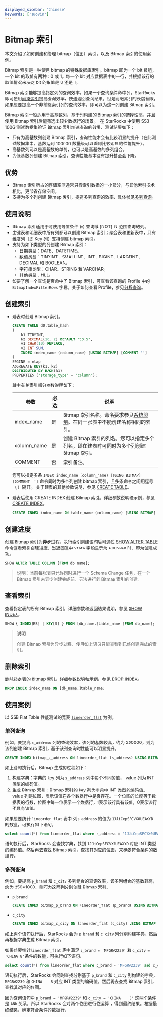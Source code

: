 ```yaml
---
displayed_sidebar: "Chinese"
keywords: ['suoyin']
---
```


# Bitmap 索引

本文介绍了如何创建和管理 bitmap（位图）索引，以及 Bitmap 索引的使用案例。

Bitmap 索引是一种使用 bitmap 的特殊数据库索引。bitmap 即为一个 bit 数组，一个 bit 的取值有两种：0 或 1。每一个 bit 对应数据表中的一行，并根据该行的取值情况来决定 bit 的取值是 0 还是 1。

Bitmap 索引能够提高指定列的查询效率。如果一个查询条件命中列，StarRocks 即可使用[前缀索引](./Prefix_index_sort_key.md)提高查询效率，快速返回查询结果。但是前缀索引的长度有限，如果想要提高一个非前缀索引列的查询效率，即可以为这一列创建 Bitmap 索引。

Bitmap 索引一般适用于高基数列，基于列构建的 Bitmap 索引的选择性高，并且使用 Bitmap 索引后能筛选出较少数据行的场景。
​
在 StarRocks 中使用 SSB 100G 测试数据集验证 Bitmap 索引加速查询的效果，测试结果如下：

- 只有为高基数列创建 Bitmap 索引，查询性能才会有比较明显的提升（在此测试数据集中，基数达到 100000 数量级可以看到比较明显的性能提升）。
- 高基数列可以是高基数的单列，也可以是高基数的多列组合。
- 为低基数列创建 Bitmap 索引，查询性能基本没有提升甚至会下降。

## 优势

- Bitmap 索引所占的存储空间通常只有索引数据的一小部分，与其他索引技术相比，更节省存储空间。
- 支持为多个列创建 Bitmap 索引，提高多列查询的效率，具体参见[多列查询](#多列查询)。

## 使用说明

- Bitmap 索引适用于可使用等值条件 (`=`) 查询或 [NOT] IN 范围查询的列。
- 主键表和明细表中所有列都可以创建 Bitmap 索引；聚合表和更新表中，只有维度列（即 Key 列）支持创建 bitmap 索引。
- 支持为如下类型的列创建 Bitmap 索引：
  - 日期类型：DATE、DATETIME。
  - 数值类型：TINYINT、SMALLINT、INT、BIGINT、LARGEINT、DECIMAL 和 BOOLEAN。
  - 字符串类型：CHAR、STRING 和 VARCHAR。
  - 其他类型：HLL。
- 如要了解一个查询是否命中了 Bitmap 索引，可查看该查询的 Profile 中的 `BitmapIndexFilterRows` 字段。关于如何查看 Profile，参见[分析查询](../../administration/Query_planning.md#查看分析-profile)。

## 创建索引

- 建表时创建 Bitmap 索引。

    ```SQL
    CREATE TABLE d0.table_hash
    (
        k1 TINYINT,
        k2 DECIMAL(10, 2) DEFAULT "10.5",
        v1 CHAR(10) REPLACE,
        v2 INT SUM,
        INDEX index_name (column_name) [USING BITMAP] [COMMENT '']
    )
    ENGINE = olap
    AGGREGATE KEY(k1, k2)
    DISTRIBUTED BY HASH(k1)
    PROPERTIES ("storage_type" = "column");
    ```

    其中有关索引部分参数说明如下：

    | **参数**    | **必选** | **说明**                                                     |
    | ----------- | -------- | ------------------------------------------------------------ |
    | index_name  | 是       | Bitmap 索引名称。命名要求参见[系统限制](../../reference/System_limit.md)。在同一张表中不能创建名称相同的索引。   |
    | column_name | 是       | 创建 Bitmap 索引的列名。您可以指定多个列名，即在建表时可同时为多个列创建 Bitmap 索引。|
    | COMMENT     | 否       | 索引备注。                                                   |

    您可以指定多条 `INDEX index_name (column_name) [USING BITMAP] [COMMENT '']` 命令同时为多个列创建 bitmap 索引，且多条命令之间用逗号（,）隔开。
    关于建表的其他参数说明，参见 [CREATE TABLE](../../sql-reference/sql-statements/data-definition/CREATE_TABLE.md)。

- 建表后使用 CREATE INDEX 创建 Bitmap 索引。详细参数说明和示例，参见 [CREATE INDEX](../../sql-reference/sql-statements/data-definition/CREATE_INDEX.md)。

    ```SQL
    CREATE INDEX index_name ON table_name (column_name) [USING BITMAP] [COMMENT ''];
    ```

## 创建进度

创建 Bitmap 索引为**异步**过程，执行索引创建语句后可通过 [SHOW ALTER TABLE](../../sql-reference/sql-statements/data-manipulation/SHOW_ALTER.md) 命令查看索引创建进度，当返回值中 `State` 字段显示为 `FINISHED` 时，即为创建成功。

```SQL
SHOW ALTER TABLE COLUMN [FROM db_name];
```

> 说明：当前每张表只允许同时进行一个 Schema Change 任务，在一个 Bitmap 索引未异步创建完成前，无法进行新 Bitmap 索引的创建。

## 查看索引

查看指定表的所有 Bitmap 索引。详细参数和返回结果说明，参见 [SHOW INDEX](../../sql-reference/sql-statements/data-manipulation//SHOW_INDEX.md)。

```SQL
SHOW { INDEX[ES] | KEY[S] } FROM [db_name.]table_name [FROM db_name];
```

> **说明**
>
> 创建 Bitmap 索引为异步过程，使用如上语句只能查看到已经创建完成的索引。

## 删除索引

删除指定表的 Bitmap 索引。详细参数说明和示例，参见 [DROP INDEX](../../sql-reference/sql-statements/data-definition/DROP_INDEX.md)。

```SQL
DROP INDEX index_name ON [db_name.]table_name;
```

## 使用案例

以 SSB Flat Table 性能测试的宽表 [`lineorder_flat`](../../benchmarking/SSB_Benchmarking.md#lineorder_flat-默认建表)  为例。

### 单列查询

例如，要提高 `s_address` 列的查询效率，该列的基数较高，约为 200000，则为该列创建 Bitmap 索引，基于该列查询时性能可以明显提升。

```SQL
CREATE INDEX bitmap_s_address ON lineorder_flat (s_address) USING BITMAP COMMENT 'bitmap_s_address';
```

如上语句执行后，Bitmap 生成的过程如下：

1. 构建字典：字典的 key 列为 `s_address` 列中每个不同的值， value 列为 INT 类型的编码值。
2. 生成 Bitmap 索引：Bitmap 索引的 key 列为字典中 INT 类型的编码值。value 列是位图，表示该值在各个数据行中是否存在。一个位图的长度等于数据表的行数，位图中每一位表示一个数据行，1表示该行具有该值，0表示该行不具有该值。

如果想要统计 `lineorder_flat` 表中 列`s_address` 的值为 `1JJiCepSFCVX0UEAXYD` 的数量，可执行如下语句。

```SQL
select count(*) from lineorder_flat where s_address = '1JJiCepSFCVX0UEAXYD';
```

语句执行后，StarRocks 会查找字典，找到 `1JJiCepSFCVX0UEAXYD` 对应 INT 类型的编码值。然后再去查找 Bitmap 索引，查找其对应的位图，来确定符合条件的数据行。

### 多列查询

例如，要提高 `p_brand` 和 `c_city` 多列组合的查询效率，该多列组合的基数较高，约为 250*1000，则可为这两列分别创建 Bitmap 索引。

- `p_brand`

    ```SQL
    CREATE INDEX bitmap_p_brand ON lineorder_flat (p_brand) USING BITMAP COMMENT 'bitmap_p_brand';
    ```

- `c_city`

    ```SQL
    CREATE INDEX bitmap_c_city ON lineorder_flat (c_city) USING BITMAP COMMENT 'bitmap_c_city';
    ```

如上两个语句执行后，StarRocks 会为 `p_brand` 和 `c_city` 列分别构建字典，然后再根据字典生成 Bitmap 索引。

如果想要统计`lineorder_flat` 表中满足 `p_brand = 'MFGR#2239'` 和 `c_city = 'CHINA 8'`条件的数量，可执行如下语句。

```SQL
select count(*) from lineorder_flat where p_brand = 'MFGR#2239' and c_city = 'CHINA    8';
```

语句执行后，StarRocks 会同时查找分别基于 `p_brand` 和 `c_city` 列构建的字典， `MFGR#2239` 和 `CHINA    8` 对应 INT 类型的编码值。然后再去查找 Bitmap 索引，查找其对应的位图。

因为查询语句中 `p_brand = 'MFGR#2239'` 和 `c_city = 'CHINA    8'` 这两个条件是 `AND` 关系，所以 StarRocks 会对两个位图进行位运算 ，得到最终结果。根据最终结果，确定符合条件的数据行。
